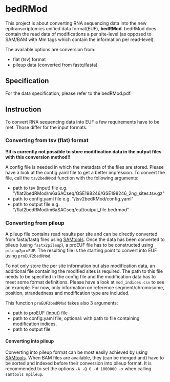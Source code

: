 # bedRMod

This project is about converting RNA sequencing data into the new epitranscriptomics unified data format(EUF), **bedRMod**. 
bedRMod does contain the read data of modifications a per site-level (as opposed to SAM/BAM with Mm tags which contain the information per read-level).  

The available options are conversion from: 
- flat (tsv) format
- pileup data (converted from fastq/fasta)

## Specification
For the data specification, please refer to the bedRMod.pdf.

## Instruction

To convert RNA sequencing data into EUF a few requirements have to be met. 
Those differ for the input formats. 

### Converting from tsv (flat) format
**!!It is currently not possible to store modification data in the output files with this conversion method!!**

A config file is needed in which the metadata of the files are stored. 
Please have a look at the config.yaml file to get a better impression. 
To convert the file, call the `tsv2bedRMod` function with the following arguments: 
- path to tsv (input) file e.g. "/flat2bedRMod/m6aSACseq/GSE198246/GSE198246_2ng_sites.tsv.gz"
- path to config.yaml file e.g. "/tsv2bedRMod/config.yaml"
- path to output file e.g. "/flat2bedRMod/m6aSACseq/euf/output_file.bedrmod"

### Converting from pileup
A pileup file contains read results per site and can be directly converted from fasta/fastq files using [SAMtools](http://www.htslib.org/).
Once the data has been converted to pileup (using `fastx2pileup`), a proEUF file has to be constructed using `pileup2proEUF`.
The resulting file is the starting point to convert into EUF using `proEUF2bedRMod`. 

To not only store the per site information but also modification data, an additional file containing the modified sites is required. 
The path to this file needs to be specified in the config file and the modification data has to meet some format definitions. 
Please have a look at `mod_indices.csv` to see an example. 
For now, only information on reference segment/chromosome, position, strandedness and modification type are included. 


This function `proEUF2bedRMod` takes also 3 arguments: 
- path to proEUF (input) file
- path to config.yaml file, optional: with path to file containing modification indices. 
- path to output file 


#### Converting into pileup
Converting into pileup format can be most easily achieved by using [SAMtools](http://www.htslib.org/).
When BAM files are available, they (can be merged and) have to be sorted and indexed before their conversion into pileup format. 
It is recommended to set the options `-A -Q 0 -d 1000000 -x` when calling `samtools mpileup`. 

